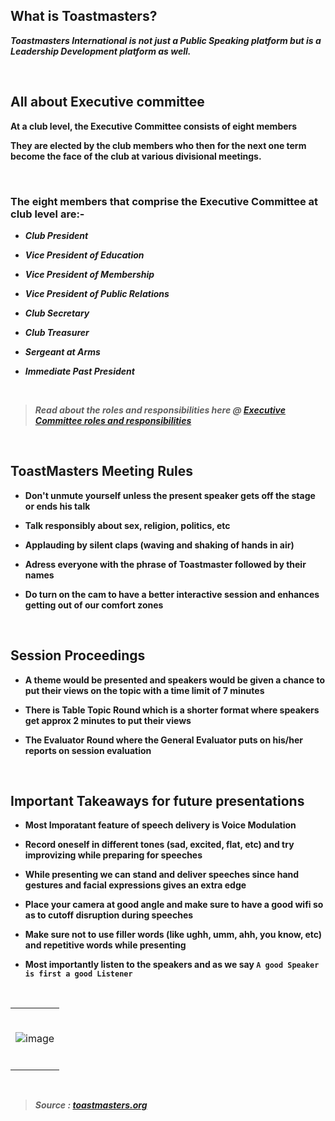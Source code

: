 ## What is Toastmasters? 

***Toastmasters International is not just a Public Speaking platform but is a Leadership Development platform as well.***

</br>

## All about Executive committee 

**At a club level, the Executive Committee consists of eight members**

**They are elected by the club members who then for the next one term become the face of the club at various divisional meetings.**

</br>

### The eight members that comprise the Executive Committee at club level are:- 

 * ***Club President***

 * ***Vice President of Education***

 * ***Vice President of Membership***

 * ***Vice President of Public Relations***

 * ***Club Secretary***

 * ***Club Treasurer***

 * ***Sergeant at Arms***

 * ***Immediate Past President***
     
</br>

> ***Read about the roles and responsibilities here @ [Executive Committee roles and responsibilities](https://franticallyspeaking.com/toastmasters-executive-committee-roles-and-responsibilities)***

</br>


## ToastMasters Meeting Rules  

* **Don't unmute yourself unless the present speaker gets off the stage or ends his talk**

* **Talk responsibly about sex, religion, politics, etc**

* **Applauding by silent claps (waving and shaking of hands in air)**

* **Adress everyone with the phrase of Toastmaster followed by their names**

* **Do turn on the cam to have a better interactive session and enhances getting out of our comfort zones**

</br>

## Session Proceedings

* **A theme would be presented and speakers would be given a chance to put their views on the topic with a time limit of 7 minutes**

* **There is Table Topic Round which is a shorter format where speakers get approx 2 minutes to put their views**

* **The Evaluator Round where the General Evaluator puts on his/her reports on session evaluation** 

</br>

## Important Takeaways for future presentations

* **Most Imporatant feature of speech delivery is Voice Modulation**

* **Record oneself in different tones (sad, excited, flat, etc) and try improvizing while preparing for speeches**
   
* **While presenting we can stand and deliver speeches since hand gestures and facial expressions gives an extra edge**
   
* **Place your camera at good angle and make sure to have a good wifi so as to cutoff disruption during speeches**

* **Make sure not to use filler words (like ughh, umm, ahh, you know, etc) and repetitive words while presenting**

* **Most importantly listen to the speakers and as we say `A good Speaker is first a good Listener`** 

</br>

<table>
	<tr>
		 <td>

</br>

![image](https://user-images.githubusercontent.com/76246106/140659866-14153c74-836f-4452-8562-1d1f20e58a68.png)

       
</br>
</table> 

</br>

> ***Source : [toastmasters.org](https://www.toastmasters.org/)***
#
